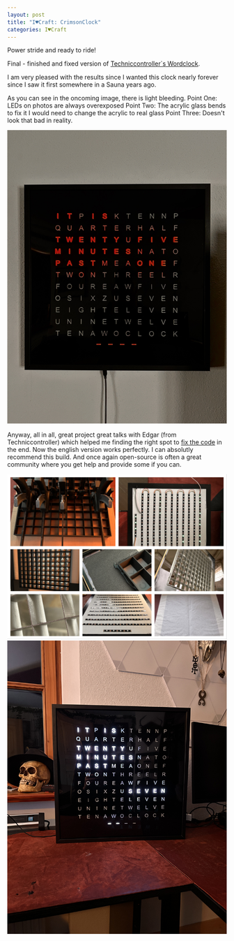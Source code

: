 ```yaml
---
layout: post
title: "I♥Craft: CrimsonClock"
categories: I♥Craft
---
```


Power stride and ready to ride!

Final - finished and fixed version of [Techniccontroller`s Wordclock](https://techniccontroller.com/word-clock-with-wifi-and-neopixel/).

I am very pleased with the results since I wanted this clock nearly forever since I saw it first somewhere in a Sauna years ago.

As you can see in the oncoming image, there is light bleeding.
Point One: LEDs on photos are always overexposed
Point Two: The acrylic glass bends to fix it I would need to change the acrylic to real glass
Point Three: Doesn't look that bad in reality.

![CrimsonClock - Final Version](/assets/pix/CrimsonClock_final2.JPG)

Anyway, all in all, great project great talks with Edgar (from Techniccontroller) which helped me finding the right spot to [fix the code](https://github.com/techniccontroller/wordclock_esp8266/pull/22) in the end. Now the english version works perfectly. I can absolutly recommend this build. And once again open-source is often a great community where you get help and provide some if you can.

![CrimsonClock - Final Version](/assets/pix/CrimsonClock_assembly.JPG)\
![CrimsonClock - Final Version](/assets/pix/CrimsonClock_alpha.JPG)
